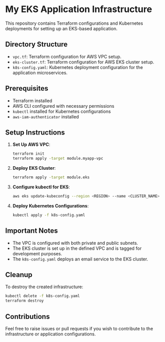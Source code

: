 # My EKS Application Infrastructure

This repository contains Terraform configurations and Kubernetes deployments for setting up an EKS-based application.

## Directory Structure

- `vpc.tf`: Terraform configuration for AWS VPC setup.
- `eks-cluster.tf`: Terraform configuration for AWS EKS cluster setup.
- `k8s-config.yaml`: Kubernetes deployment configuration for the application microservices.

## Prerequisites

- Terraform installed
- AWS CLI configured with necessary permissions
- `kubectl` installed for Kubernetes configurations
- `aws-iam-authenticator` installed

## Setup Instructions

1. **Set Up AWS VPC**:
   ```bash
   terraform init
   terraform apply -target module.myapp-vpc
   ```

2. **Deploy EKS Cluster**:
   ```bash
   terraform apply -target module.eks
   ```

3. **Configure kubectl for EKS**:
   ```bash
   aws eks update-kubeconfig --region <REGION> --name <CLUSTER_NAME>
   ```

4. **Deploy Kubernetes Configurations**:
   ```bash
   kubectl apply -f k8s-config.yaml
   ```

## Important Notes

- The VPC is configured with both private and public subnets.
- The EKS cluster is set up in the defined VPC and is tagged for development purposes.
- The `k8s-config.yaml` deploys an email service to the EKS cluster.

## Cleanup

To destroy the created infrastructure:
```bash
kubectl delete -f k8s-config.yaml
terraform destroy
```

## Contributions

Feel free to raise issues or pull requests if you wish to contribute to the infrastructure or application configurations.
